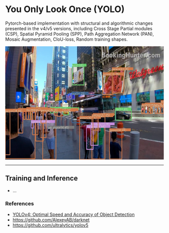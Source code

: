 # You Only Look Once (YOLO)
Pytorch-based implementation with structural and algorithmic changes presented in the v4/v5 versions, including Cross Stage Partial modules (CSP), Spatial Pyramid Pooling (SPP), Path Aggregation Network (PAN), Mosaic Augmentation, CIoU-loss, Random training shapes.

<img src="./sample_data/out.jpg" width="640" height="360" />

<hr/>

## Training and Inference
- ...


### References
- [YOLOv4: Optimal Speed and Accuracy of Object Detection](https://arxiv.org/abs/2004.10934)
- https://github.com/AlexeyAB/darknet
- https://github.com/ultralytics/yolov5
